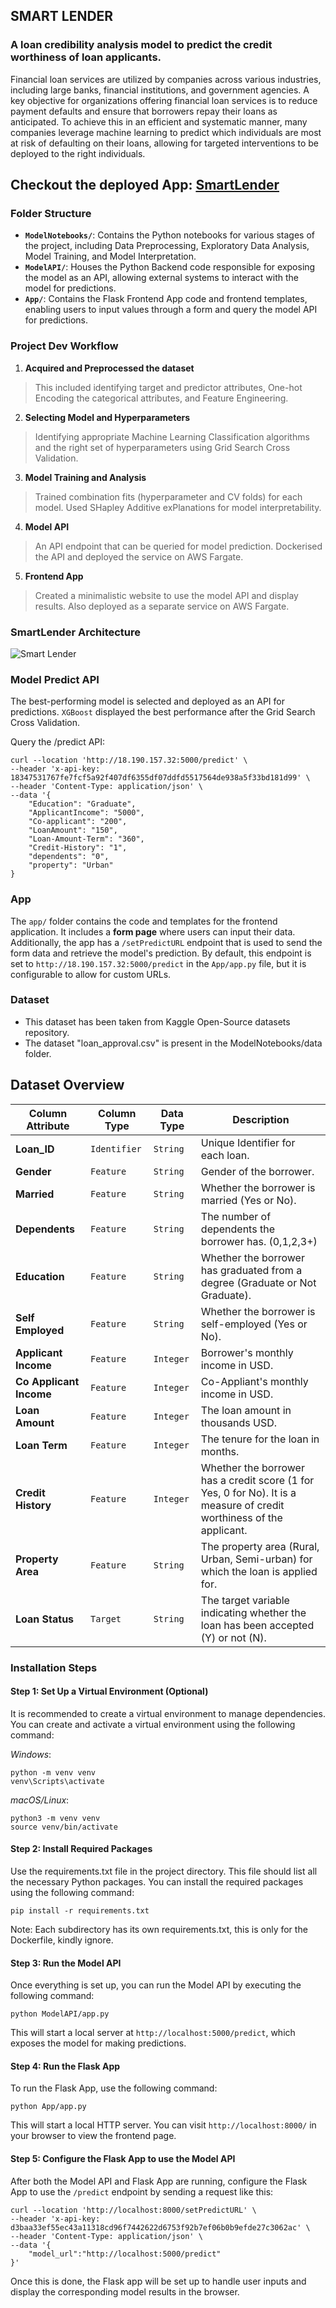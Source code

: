 ## SMART LENDER 
### A loan credibility analysis model to predict the credit worthiness of loan applicants.

Financial loan services are utilized by companies across various industries, including large banks, financial institutions, and government agencies. A key objective for organizations offering financial loan services is to reduce payment defaults and ensure that borrowers repay their loans as anticipated. To achieve this in an efficient and systematic manner, many companies leverage machine learning to predict which individuals are most at risk of defaulting on their loans, allowing for targeted interventions to be deployed to the right individuals.

## Checkout the deployed App: [SmartLender](http://18.218.25.66:8000/)


### Folder Structure

- **`ModelNotebooks/`**: Contains the Python notebooks for various stages of the project, including Data Preprocessing, Exploratory Data Analysis, Model Training, and Model Interpretation.
- **`ModelAPI/`**: Houses the Python Backend code responsible for exposing the model as an API, allowing external systems to interact with the model for predictions.
- **`App/`**: Contains the Flask Frontend App code and frontend templates, enabling users to input values through a form and query the model API for predictions.



### Project Dev Workflow

1. **Acquired and Preprocessed the dataset**
> This included identifying target and predictor attributes, One-hot Encoding the categorical attributes, and Feature Engineering. 

2. **Selecting Model and Hyperparameters**
> Identifying appropriate Machine Learning Classification algorithms and the right set of hyperparameters using Grid Search Cross Validation.

3. **Model Training and Analysis**
> Trained combination fits (hyperparameter and CV folds) for each model. Used SHapley Additive exPlanations for model interpretability.

4. **Model API**
> An API endpoint that can be queried for model prediction. Dockerised the API and deployed the service on AWS Fargate.

5. **Frontend App**
> Created a minimalistic website to use the model API and display results. Also deployed as a separate service on AWS Fargate. 



### SmartLender Architecture
![Smart Lender](smartlender.png "Smart Lender Application")


### Model Predict API
The best-performing model is selected and deployed as an API for predictions. `XGBoost` displayed the best performance after the Grid Search Cross Validation. 

Query the /predict API:

```
curl --location 'http://18.190.157.32:5000/predict' \
--header 'x-api-key: 18347531767fe7fcf5a92f407df6355df07ddfd5517564de938a5f33bd181d99' \
--header 'Content-Type: application/json' \
--data '{
    "Education": "Graduate",
    "ApplicantIncome": "5000",
    "Co-applicant": "200",
    "LoanAmount": "150",
    "Loan-Amount-Term": "360",
    "Credit-History": "1",
    "dependents": "0",
    "property": "Urban"
}
```

### App
The `app/` folder contains the code and templates for the frontend application. It includes a **form page** where users can input their data. Additionally, the app has a `/setPredictURL` endpoint that is used to send the form data and retrieve the model's prediction. By default, this endpoint is set to `http://18.190.157.32:5000/predict` in the `App/app.py` file, but it is configurable to allow for custom URLs.


### Dataset
- This dataset has been taken from Kaggle Open-Source datasets repository.
- The dataset "loan_approval.csv" is present in the ModelNotebooks/data folder.

## Dataset Overview
| **Column Attribute**                           | **Column Type**                                                                | **Data Type**                                                | **Description**                                                                                                                                              |
|------------------------------------------------|--------------------------------------------------------------------------------|--------------------------------------------------------------|--------------------------------------------------------------------------------------------------------------------------------------------------------------|
| **Loan_ID**                                    | `Identifier`                                                                   | `String`                                                     | Unique Identifier for each loan.                                                                                                                             |
| **Gender**                                        | `Feature`                                                                      | `String`                                                    | Gender of the borrower.                                                                                                                                         |
| **Married**                                     | `Feature`                                                                      | `String`                                                    | Whether the borrower is married (Yes or No).                                                                                                                           |
| **Dependents**                                | `Feature`                                                                      | `String`                                                    | The number of dependents the borrower has. (0,1,2,3+)                                                                                                                          |
| **Education**                               | `Feature`                                                                      | `String`                                                    | Whether the borrower has graduated from a degree (Graduate or Not Graduate).                                                                                           |         
| **Self Employed**                            | `Feature`                                                                      | `String`                                                    | Whether the borrower is self-employed (Yes or No).                                                                                                             |
| **Applicant Income**                             | `Feature`                                                                      | `Integer`                                                    | Borrower's monthly income in USD.                                                                                                            |
| **Co Applicant Income**                              | `Feature`                                                                      | `Integer`                                                      | Co-Appliant's monthly income in USD.                                                                                                                                  |
| **Loan Amount**                                  | `Feature`                                                                      | `Integer`                                                    | The loan amount in thousands USD.                                                                                                                                   |
| **Loan Term**                                  | `Feature`                                                                      | `Integer`                                                      | The tenure for the loan in months.                                                                                                                         |
| **Credit History**                                  | `Feature`                                                                      | `Integer`                                                     | Whether the borrower has a credit score (1 for Yes, 0 for No). It is a measure of credit worthiness of the applicant.                                                            |
| **Property Area**                            | `Feature`                                                                      | `String`                                                     | The property area (Rural, Urban, Semi-urban) for which the loan is applied for.                                                                                                   |
| **Loan Status**                                    | `Target`                                                                       | `String`                                                    | The  target variable indicating whether the loan has been accepted (Y) or not (N).                                                                         |


### Installation Steps

#### Step 1: Set Up a Virtual Environment (Optional)
It is recommended to create a virtual environment to manage dependencies. You can create and activate a virtual environment using the following command:

*Windows*:
```
python -m venv venv
venv\Scripts\activate
```

*macOS/Linux*:
```
python3 -m venv venv
source venv/bin/activate
```


#### Step 2: Install Required Packages
Use the requirements.txt file in the project directory. This file should list all the necessary Python packages. You can install the required packages using the following command:
```
pip install -r requirements.txt
```
Note: Each subdirectory has its own requirements.txt, this is only for the Dockerfile, kindly ignore.

#### Step 3: Run the Model API
Once everything is set up, you can run the Model API by executing the following command:
```
python ModelAPI/app.py
```
This will start a local server at `http://localhost:5000/predict`, which exposes the model for making predictions.

#### Step 4: Run the Flask App
To run the Flask App, use the following command:
```
python App/app.py
```
This will start a local HTTP server. You can visit `http://localhost:8000/` in your browser to view the frontend page.

#### Step 5: Configure the Flask App to use the Model API
After both the Model API and Flask App are running, configure the Flask App to use the `/predict` endpoint by sending a request like this:
```
curl --location 'http://localhost:8000/setPredictURL' \
--header 'x-api-key: d3baa33ef55ec43a11318cd96f7442622d6753f92b7ef06b0b9efde27c3062ac' \
--header 'Content-Type: application/json' \
--data '{
    "model_url":"http://localhost:5000/predict"
}'
```
Once this is done, the Flask app will be set up to handle user inputs and display the corresponding model results in the browser.